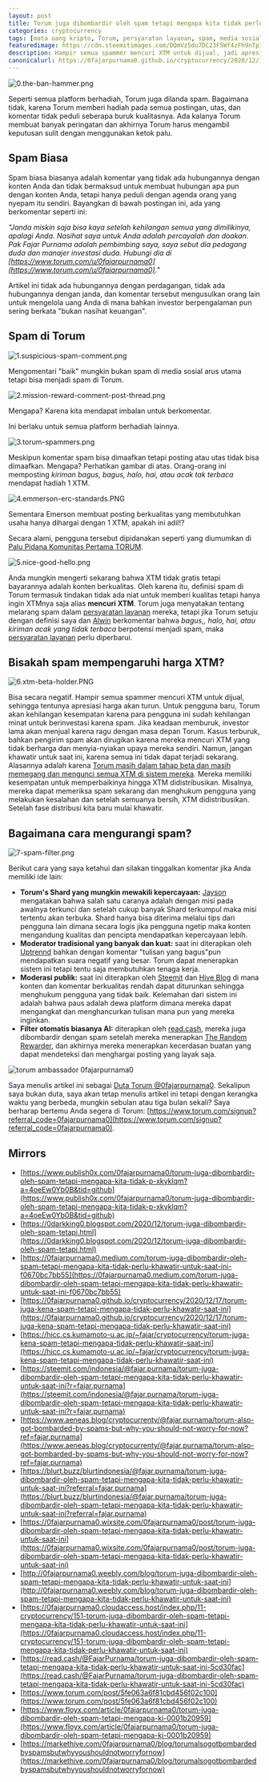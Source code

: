 ```yaml
---
layout: post
title: Torum juga dibombardir oleh spam tetapi mengapa kita tidak perlu khawatir untuk saat ini.
categories: cryptocurrency
tags: [mata uang kripto, Torum, persyaratan layanan, spam, media sosial, referral, duta besar]
featuredimage: https://cdn.steemitimages.com/DQmVz5du7DC23F5Wf4zFh9nTp1cJK8aurmbXyQm92nmoWSt/0.the-ban-hammer.png
description: Hampir semua spammer mencuri XTM untuk dijual, jadi apresiasi harga turun tetapi jangan khawatir untuk saat ini.
canonicalurl: https://0fajarpurnama0.github.io/cryptocurrency/2020/12/17/torum-juga-kena-spam-tetapi-mengapa-tidak-perlu-khawatir-saat-ini
---
```

![0.the-ban-hammer.png](https://images.hive.blog/DQmVz5du7DC23F5Wf4zFh9nTp1cJK8aurmbXyQm92nmoWSt/0.the-ban-hammer.png)

Seperti semua platform berhadiah, Torum juga dilanda spam. Bagaimana tidak, karena Torum memberi hadiah pada semua postingan, utas, dan komentar tidak peduli seberapa buruk kualitasnya. Ada kalanya Torum membuat banyak peringatan dan akhirnya Torum harus mengambil keputusan sulit dengan menggunakan ketok palu.

## Spam Biasa

Spam biasa biasanya adalah komentar yang tidak ada hubungannya dengan konten Anda dan tidak bermaksud untuk membuat hubungan apa pun dengan konten Anda, tetapi hanya peduli dengan agenda orang yang nyepam itu sendiri. Bayangkan di bawah postingan ini, ada yang berkomentar seperti ini:

_"Janda miskin saja bisa kaya setelah kehilangan semua yang dimilikinya, apalagi Anda. Nasihat saya untuk Anda adalah percayalah dan doakan. Pak Fajar Purnama adalah pembimbing saya, saya sebut dia pedagang duda dan manajer investasi duda. Hubungi dia di [https://www.torum.com/u/0fajarpurnama0](https://www.torum.com/u/0fajarpurnama0)._"

Artikel ini tidak ada hubungannya dengan perdagangan, tidak ada hubungannya dengan janda, dan komentar tersebut mengusulkan orang lain untuk mengelola uang Anda di mana bahkan investor berpengalaman pun sering berkata "bukan nasihat keuangan".

## Spam di Torum

![1.suspicious-spam-comment.png](https://images.hive.blog/DQmRhjgjSsKbGQXGbLfSVuPi5VAzrf8aDGNHQArQcyrN2n1/1.suspicious-spam-comment.png)

Mengomentari "baik" mungkin bukan spam di media sosial arus utama tetapi bisa menjadi spam di Torum.

![2.mission-reward-comment-post-thread.png](https://images.hive.blog/DQmVa36stk1KNuejj6Bjam5zzmnduCAoEB9URH2ouM9ArWS/2.mission-reward-comment-post-thread.png)

Mengapa? Karena kita mendapat imbalan untuk berkomentar.

Ini berlaku untuk semua platform berhadiah lainnya.

![3.torum-spammers.png](https://images.hive.blog/DQmRfbpywuG9NTUQ8KUovYGx33T3j6kPb24cFCpdrbHTeEe/3.torum-spammers.png)

Meskipun komentar spam bisa dimaafkan tetapi posting atau utas tidak bisa dimaafkan. Mengapa? Perhatikan gambar di atas. Orang-orang ini memposting _kiriman bagus, bagus, halo, hai, atau acak tak terbaca_ mendapat hadiah 1 XTM.

![4.emmerson-erc-standards.PNG](https://images.hive.blog/DQmUmjjhfi6KCqFSozi7DE62nTqNMgkPnqU4ujPcKyoXyxt/4.emmerson-erc-standards.PNG)

Sementara Emerson membuat posting berkualitas yang membutuhkan usaha hanya dihargai dengan 1 XTM, apakah ini adil!?

Secara alami, pengguna tersebut dipidanakan seperti yang diumumkan di [Palu Pidana Komunitas Pertama TORUM](https://www.torum.com/post/5f439aea08e0ca51310f38d6).

![5.nice-good-hello.png](https://images.hive.blog/DQmRGjwJipvnMHeMEXw22kNGCDXjDGJefWpacGAXqU3LNmD/5.nice-good-hello.png)

Anda mungkin mengerti sekarang bahwa XTM tidak gratis tetapi bayarannya adalah konten berkualitas. Oleh karena itu, definisi spam di Torum termasuk tindakan tidak ada niat untuk memberi kualitas tetapi hanya ingin XTMnya saja alias **mencuri XTM**. Torum juga menyatakan tentang melarang spam dalam [persyaratan layanan](https://www.torum.com/terms) mereka, tetapi jika Torum setuju dengan definisi saya dan [Alwin](https://www.torum.com/u/alwinc) berkomentar bahwa _bagus,, halo, hai, atau kiriman acak yang tidak terbaca_ berpotensi menjadi spam, maka [persyaratan layanan](https://www.torum.com/terms) perlu diperbarui.

## Bisakah spam mempengaruhi harga XTM?

![6.xtm-beta-holder.PNG](https://images.hive.blog/DQmcrTToZHLVW64LwVQzkRGHGoPVmhtBU19n4R4ptptZ466/6.xtm-beta-holder.PNG)

Bisa secara negatif. Hampir semua spammer mencuri XTM untuk dijual, sehingga tentunya apresiasi harga akan turun. Untuk pengguna baru, Torum akan kehilangan kesempatan karena para pengguna ini sudah kehilangan minat untuk berinvestasi karena spam. Jika keadaan memburuk, investor lama akan menjual karena ragu dengan masa depan Torum. Kasus terburuk, bahkan pengirim spam akan dirugikan karena mereka mencuri XTM yang tidak berharga dan menyia-nyiakan upaya mereka sendiri. Namun, jangan khawatir untuk saat ini, karena semua ini tidak dapat terjadi sekarang. Alasannya adalah karena [Torum masih dalam tahap beta dan masih memegang dan mengunci semua XTM di sistem mereka](https://etherscan.io/token/0x4fcfce2cddd8114f5ddff23f8869337197b27e1f). Mereka memiliki kesempatan untuk memperbaikinya hingga XTM didistribusikan. Misalnya, mereka dapat memeriksa spam sekarang dan menghukum pengguna yang melakukan kesalahan dan setelah semuanya bersih, XTM didistribusikan. Setelah fase distribusi kita baru mulai khawatir.

## Bagaimana cara mengurangi spam?

![7-spam-filter.png](https://images.hive.blog/DQmP1pqdaguFMeRRzT1nan928PK5mPk4aZA1Yw4UgTWVH3H/7-spam-filter.png)

Berikut cara yang saya ketahui dan silakan tinggalkan komentar jika Anda memiliki ide lain:

*   **Torum's Shard yang mungkin mewakili kepercayaan:** [Jayson](https://www.torum.com/u/jayson) mengatakan bahwa salah satu caranya adalah dengan misi pada awalnya terkunci dan setelah cukup banyak Shard terkumpul maka misi tertentu akan terbuka. Shard hanya bisa diterima melalui tips dari pengguna lain dimana secara logis jika pengguna ngetip maka konten mengandung kualitas dan pencipta mendapatkan kepercayaan lebih.
*   **Moderator tradisional yang banyak dan kuat:** saat ini diterapkan oleh [Uptrennd](https://www.uptrennd.com/signup/NjYwNjg) bahkan dengan komentar "tulisan yang bagus"pun mendapatkan suara negatif yang besar. Torum dapat menerapkan sistem ini tetapi tentu saja membutuhkan tenaga kerja.
*   **Moderasi publik:** saat ini diterapkan oleh [Steemit](https://steemit.com/@fajar.purnama?r=fajar.purnama) dan [Hive Blog](https://hiveonboard.com/?ref=fajar.purnama) di mana konten dan komentar berkualitas rendah dapat diturunkan sehingga menghukum pengguna yang tidak baik. Kelemahan dari sistem ini adalah bahwa paus adalah dewa platform dimana mereka dapat mengangkat dan menghancurkan tulisan mana pun yang mereka inginkan.
*   **Filter otomatis biasanya AI:** diterapkan oleh [read.cash](https://read.cash/r/FajarPurnama), mereka juga dibombardir dengan spam setelah mereka menerapkan [The Random Rewarder](https://read.cash/@TheRandomRewarder/have-i-tipped-you-708b204c), dan akhirnya mereka menerapkan kecerdasan buatan yang dapat mendeteksi dan menghargai posting yang layak saja.


![torum ambassador 0fajarpurnama0](https://images.blurt.buzz/DQmRX6cFW1x9nSBYo29HcVs3EKew1Rt1TkgH1NLhR458Rhi/ambassador-fajar-purnama.jpg)

Saya menulis artikel ini sebagai [Duta Torum @0fajarpurnama0](https://www.torum.com/u/0fajarpurnama0). Sekalipun saya bukan duta, saya akan tetap menulis artikel ini tetapi dengan kerangka waktu yang berbeda, mungkin sebulan atau tiga bulan sekali? Saya berharap bertemu Anda segera di Torum: [https://www.torum.com/signup?referral_code=0fajarpurnama0](https://www.torum.com/signup?referral_code=0fajarpurnama0).

## Mirrors

*   [https://www.publish0x.com/0fajarpurnama0/torum-juga-dibombardir-oleh-spam-tetapi-mengapa-kita-tidak-p-xkyklqm?a=4oeEw0Yb0B&tid=github](https://www.publish0x.com/0fajarpurnama0/torum-juga-dibombardir-oleh-spam-tetapi-mengapa-kita-tidak-p-xkyklqm?a=4oeEw0Yb0B&tid=github)
*   [https://0darkking0.blogspot.com/2020/12/torum-juga-dibombardir-oleh-spam-tetapi.html](https://0darkking0.blogspot.com/2020/12/torum-juga-dibombardir-oleh-spam-tetapi.html)
*   [https://0fajarpurnama0.medium.com/torum-juga-dibombardir-oleh-spam-tetapi-mengapa-kita-tidak-perlu-khawatir-untuk-saat-ini-f0670bc7bb55](https://0fajarpurnama0.medium.com/torum-juga-dibombardir-oleh-spam-tetapi-mengapa-kita-tidak-perlu-khawatir-untuk-saat-ini-f0670bc7bb55)
*   [https://0fajarpurnama0.github.io/cryptocurrency/2020/12/17/torum-juga-kena-spam-tetapi-mengapa-tidak-perlu-khawatir-saat-ini](https://0fajarpurnama0.github.io/cryptocurrency/2020/12/17/torum-juga-kena-spam-tetapi-mengapa-tidak-perlu-khawatir-saat-ini)
*   [https://hicc.cs.kumamoto-u.ac.jp/~fajar/cryptocurrency/torum-juga-kena-spam-tetapi-mengapa-tidak-perlu-khawatir-saat-ini](https://hicc.cs.kumamoto-u.ac.jp/~fajar/cryptocurrency/torum-juga-kena-spam-tetapi-mengapa-tidak-perlu-khawatir-saat-ini)
*   [https://steemit.com/indonesia/@fajar.purnama/torum-juga-dibombardir-oleh-spam-tetapi-mengapa-kita-tidak-perlu-khawatir-untuk-saat-ini?r=fajar.purnama](https://steemit.com/indonesia/@fajar.purnama/torum-juga-dibombardir-oleh-spam-tetapi-mengapa-kita-tidak-perlu-khawatir-untuk-saat-ini?r=fajar.purnama)
*   [https://www.aeneas.blog/cryptocurrenty/@fajar.purnama/torum-also-got-bombarded-by-spams-but-why-you-should-not-worry-for-now?ref=fajar.purnama](https://www.aeneas.blog/cryptocurrenty/@fajar.purnama/torum-also-got-bombarded-by-spams-but-why-you-should-not-worry-for-now?ref=fajar.purnama)
*   [https://blurt.buzz/blurtindonesia/@fajar.purnama/torum-juga-dibombardir-oleh-spam-tetapi-mengapa-kita-tidak-perlu-khawatir-untuk-saat-ini?referral=fajar.purnama](https://blurt.buzz/blurtindonesia/@fajar.purnama/torum-juga-dibombardir-oleh-spam-tetapi-mengapa-kita-tidak-perlu-khawatir-untuk-saat-ini?referral=fajar.purnama)
*   [https://0fajarpurnama0.wixsite.com/0fajarpurnama0/post/torum-juga-dibombardir-oleh-spam-tetapi-mengapa-kita-tidak-perlu-khawatir-untuk-saat-ini](https://0fajarpurnama0.wixsite.com/0fajarpurnama0/post/torum-juga-dibombardir-oleh-spam-tetapi-mengapa-kita-tidak-perlu-khawatir-untuk-saat-ini)
*   [http://0fajarpurnama0.weebly.com/blog/torum-juga-dibombardir-oleh-spam-tetapi-mengapa-kita-tidak-perlu-khawatir-untuk-saat-ini](http://0fajarpurnama0.weebly.com/blog/torum-juga-dibombardir-oleh-spam-tetapi-mengapa-kita-tidak-perlu-khawatir-untuk-saat-ini)
*   [https://0fajarpurnama0.cloudaccess.host/index.php/11-cryptocurrency/151-torum-juga-dibombardir-oleh-spam-tetapi-mengapa-kita-tidak-perlu-khawatir-untuk-saat-ini](https://0fajarpurnama0.cloudaccess.host/index.php/11-cryptocurrency/151-torum-juga-dibombardir-oleh-spam-tetapi-mengapa-kita-tidak-perlu-khawatir-untuk-saat-ini)
*   [https://read.cash/@FajarPurnama/torum-juga-dibombardir-oleh-spam-tetapi-mengapa-kita-tidak-perlu-khawatir-untuk-saat-ini-5cd30fac](https://read.cash/@FajarPurnama/torum-juga-dibombardir-oleh-spam-tetapi-mengapa-kita-tidak-perlu-khawatir-untuk-saat-ini-5cd30fac)
*   [https://www.torum.com/post/5fe063a6f81cbd456f02c100](https://www.torum.com/post/5fe063a6f81cbd456f02c100)
*   [https://www.floyx.com/article/0fajarpurnama0/torum-juga-dibombardir-oleh-spam-tetapi-mengapa-ki-0001b20959](https://www.floyx.com/article/0fajarpurnama0/torum-juga-dibombardir-oleh-spam-tetapi-mengapa-ki-0001b20959)
*   [https://markethive.com/0fajarpurnama0/blog/torumalsogotbombardedbyspamsbutwhyyoushouldnotworryfornow](https://markethive.com/0fajarpurnama0/blog/torumalsogotbombardedbyspamsbutwhyyoushouldnotworryfornow)